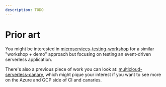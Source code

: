 ```yaml
---
description: TODO
---
```


# Prior art

You might be interested in [microservices-testing-workshop](https://github.com/mikaelvesavuori/microservices-testing-workshop) for a similar "workshop + demo" approach but focusing on testing an event-driven serverless application.

There's also a previous piece of work you can look at: [multicloud-serverless-canary](https://github.com/mikaelvesavuori/multicloud-serverless-canary), which might pique your interest if you want to see more on the Azure and GCP side of CI and canaries.
